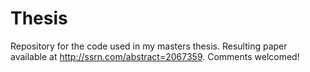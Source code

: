 Thesis
======

Repository for the code used in my masters thesis. Resulting paper available at http://ssrn.com/abstract=2067359. Comments welcomed!